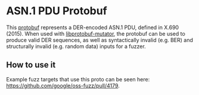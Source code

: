 # ASN.1 PDU Protobuf
This [protobuf](https://developers.google.com/protocol-buffers) represents a
DER-encoded ASN.1 PDU, defined in X.690 (2015). When used with
[libprotobuf-mutator](https://github.com/google/libprotobuf-mutator), the protobuf can be used
to produce valid DER sequences, as well as syntactically invalid (e.g. BER) and structurally
invalid (e.g. random data) inputs for a fuzzer.

## How to use it
Example fuzz targets that use this proto can be seen here: https://github.com/google/oss-fuzz/pull/4179.
